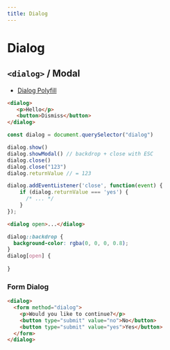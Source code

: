 ```yaml
---
title: Dialog
---
```


# Dialog

<section>

## `<dialog>` / Modal
* [Dialog Polyfill](https://github.com/GoogleChrome/dialog-polyfill)

```html
<dialog>
   <p>Hello</p>
   <button>Dismiss</button>
</dialog>
```

```js
const dialog = document.querySelector("dialog")

dialog.show()
dialog.showModal() // backdrop + close with ESC
dialog.close()
dialog.close("123")
dialog.returnValue // = 123

dialog.addEventListener('close', function(event) {
    if (dialog.returnValue === 'yes') {
      /* ... */
    }
});
```

```html
<dialog open>...</dialog>
```
```css
dialog::backdrop {
  background-color: rgba(0, 0, 0, 0.8);
}
dialog[open] {
  
}
```

### Form Dialog
```html
<dialog>
  <form method="dialog">
    <p>Would you like to continue?</p>
    <button type="submit" value="no">No</button>
    <button type="submit" value="yes">Yes</button>
  </form>
</dialog>
```

</section>
